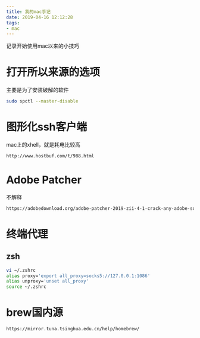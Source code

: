 ```yaml
---
title: 我的mac手记
date: 2019-04-16 12:12:28
tags:
- mac
---
```


记录开始使用mac以来的小技巧

<!--more-->

# 打开所以来源的选项

主要是为了安装破解的软件

```bash
sudo spctl --master-disable
```

# 图形化ssh客户端

mac上的xhell，就是耗电比较高

```bash
http://www.hostbuf.com/t/988.html
```

# Adobe Patcher

不解释

```bash
https://adobedownload.org/adobe-patcher-2019-zii-4-1-crack-any-adobe-softwares-on-mac/
```

# 终端代理

## zsh

```bash
vi ~/.zshrc
alias proxy='export all_proxy=socks5://127.0.0.1:1086'
alias unproxy='unset all_proxy'
source ~/.zshrc
```

# brew国内源

```bash
https://mirror.tuna.tsinghua.edu.cn/help/homebrew/
```

